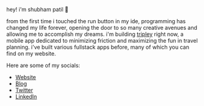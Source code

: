 hey! i'm shubham patil 👋

from the first time i touched the run button in my ide, programming has changed my life forever, opening the door to so many creative avenues and allowing me to accomplish my dreams. i'm building [tripley](https://tripley.app) right now, a mobile app dedicated to minimizing friction and maximizing the fun in travel planning. i've built various fullstack apps before, many of which you can find on my website.

Here are some of my socials:
- [Website](https://shubhampatil.dev)
- [Blog](https://dev.to/shubhampatilsd/)
- [Twitter](https://twitter.com/ShubhamPatilsd)
- [LinkedIn](https://www.linkedin.com/in/shubham-patil-5352a3215/)
